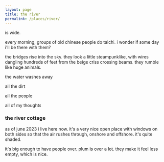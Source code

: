 ```yaml
---
layout: page
title: the river
permalink: /places/river/
---
```


is wide.

every morning, groups of old chinese people do taichi. i wonder if some day i'll be there with them?

the bridges rise into the sky. they look a little steampunklike, with wires dangling hundreds of feet from the beige criss crossing beams. they rumble like huge animals.

the water washes away

all the dirt

all the people

all of my thoughts

### the river cottage

as of june 2023 i live here now. it's a very nice open place with windows on both sides so that the air rushes through, onshore and offshore. it's quite shaded.

it's big enough to have people over. plum is over a lot. they make it feel less empty, which is nice.

